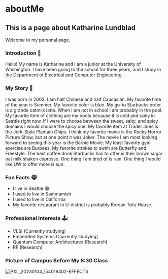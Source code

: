 # aboutMe 

## This is a page about Katharine Lundblad
<p> Welcome to  my personal page. </p>

### Introduction 👧
<p> Hello! My name is Katharine and I am a junior at the University of Washington.
I have been going to the school for three years, and I study in the Department
of Electrical and Computer Engineering. </>

### My Story 👶
<p> I was born in 2002. I am half Chinese
and half Caucasian. My favorite time of the year is Summer. My favorite color
is blue. My go-to Starbucks order is a grande oatmilk latte. When I am not in 
school I am probably in the pool. My favorite item of clothing are my boots because
it is cold and rainy in Seattle right now. If I were to choose between the sweet,
salty, and spicy domains I would choose the spicy one. My favorite item at Trader
Joes is the Jerk-Style Plantain Chips. I think my favorite movie is the Rocky Horror
Picture Show, but at one point it was Joker. The movie I am most looking forward to seeing
this year is the Barbie Movie. My least favorite gym exercise are Burpees. My favorite
strokes to swim are Butterfly and Freestyle. The best coffee drink Starbucks has to offer
is their brown sugar oat milk shaken espresso. One thing I am tired of is rain. One thing
I would like UW to offer more is sun. </p>

### Fun Facts 😹
- I live in Seattle :joy:
- I used to live in Sammamish 
- I used to live in California 
- My favorite restaurant in U-district is probably Korean Tofu House.

### Professional Interests 🕹️:
- VLSI (Currently studying)
- Embedded Systems (Currently studying)
- Quantum Computer Architectures (Research)
- RF (Research)

### Picture of Campus Before My 8:30 Class
![PXL_20230104_154019402-EFFECTS](https://user-images.githubusercontent.com/12982852/211677632-2a3fffc1-1ed3-42fa-84c4-d1d779c4c409.jpg)


